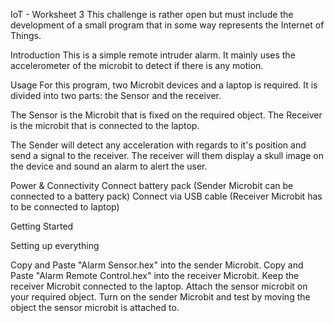 IoT - Worksheet 3
This challenge is rather open but must include the development of a small program that in some way represents the Internet of Things.

Introduction
This is a simple remote intruder alarm. It mainly uses the accelerometer of the microbit to detect if there is any motion.

Usage
For this program, two Microbit devices and a laptop is required. It is divided into two parts: the Sensor and the receiver.

The Sensor is the Microbit that is fixed on the required object.
The Receiver is the microbit that is connected to the laptop. 

The Sender will detect any acceleration with regards to it's position and send a signal to the receiver. The receiver will them display a skull image on the device and sound an alarm to alert the user.
 
Power & Connectivity
Connect battery pack (Sender Microbit can be connected to a battery pack)
Connect via USB cable (Receiver Microbit has to be connected to laptop)


Getting Started

Setting up everything

Copy and Paste "Alarm Sensor.hex" into the sender Microbit.
Copy and Paste "Alarm Remote Control.hex" into the receiver Microbit.
Keep the receiver Microbit connected to the laptop.
Attach the sensor microbit on your required object.
Turn on the sender Microbit and test by moving the object the sensor microbit is attached to.
